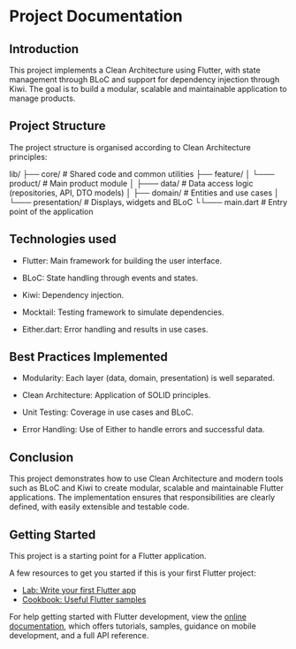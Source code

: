 # Project Documentation

## Introduction

This project implements a Clean Architecture using Flutter, with state management through BLoC and support for dependency injection through Kiwi. The goal is to build a modular, scalable and maintainable application to manage products.

## Project Structure

The project structure is organised according to Clean Architecture principles:

lib/
├── core/ # Shared code and common utilities
├── feature/
│ └─── product/ # Main product module
│ ├─── data/ # Data access logic (repositories, API, DTO models)
│ ├── domain/ # Entities and use cases
│ └─── presentation/ # Displays, widgets and BLoC
└└─── main.dart # Entry point of the application

## Technologies used

- Flutter: Main framework for building the user interface.

- BLoC: State handling through events and states.

- Kiwi: Dependency injection.

- Mocktail: Testing framework to simulate dependencies.

- Either.dart: Error handling and results in use cases.

## Best Practices Implemented

- Modularity: Each layer (data, domain, presentation) is well separated.

- Clean Architecture: Application of SOLID principles.

- Unit Testing: Coverage in use cases and BLoC.

- Error Handling: Use of Either to handle errors and successful data.

## Conclusion

This project demonstrates how to use Clean Architecture and modern tools such as BLoC and Kiwi to create modular, scalable and maintainable Flutter applications. The implementation ensures that responsibilities are clearly defined, with easily extensible and testable code.

## Getting Started

This project is a starting point for a Flutter application.

A few resources to get you started if this is your first Flutter project:

- [Lab: Write your first Flutter app](https://docs.flutter.dev/get-started/codelab)
- [Cookbook: Useful Flutter samples](https://docs.flutter.dev/cookbook)

For help getting started with Flutter development, view the
[online documentation](https://docs.flutter.dev/), which offers tutorials,
samples, guidance on mobile development, and a full API reference.
